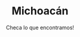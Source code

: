 ---
title: "Michoacán"
subtitle: "Checa lo que encontramos!"
video: "https://www.youtube.com/embed/-k65ampKwhQ"
deals:
  - type: "plane"
    info: "Código de Promoción<br>$800 MXN"
    hiddeninfo: "CÓDIGO:<br>VOLARISEX0101"
    link: "http://www.volaris.com/"
  - type: "hotel"
    info: "Hostal Reyes<br>Convenio Excapes"
    link: "http://santaanitahotel.com/"
    hiddeninfo: "CONVENIO:<br>REYESEX0101"
challenges:
  - name: "Parapente"
    image: "parapente.jpg"
    icon: "parapente.svg"
    id: "21"
    locations: 
      - place: "Cuetzalan"
        name: "Parapentes de Cuetzalan"
        link: "http://holi.com/"
        info: "53-84-63-99-62"
      - place: "Aconco"
        name: "Parapentes de Cuetzalan 2"
        link: "http://holi.com/"
        info: "53-84-63-99-62"
  - name: "Buceo"
    image: "buceo.jpg"
    icon: "buceo.svg"
    id: "22"
    locations: 
      - place: "Aconco"
        name: "Parapentes de Puebla"
        link: "http://holi.com/"
        info: "53-84-63-99-62"
images:
  - link: "2.jpg"
    id: "culiacan2" 
  - link: "3.jpg"
    id: "culiacan3"
  - link: "4.jpg"
    id: "culiacan4"
  - link: "5.jpg"
---